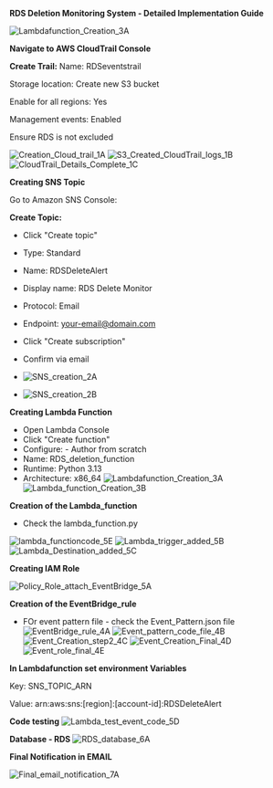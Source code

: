 **RDS Deletion Monitoring System - Detailed Implementation Guide**

![Lambdafunction_Creation_3A](https://github.com/user-attachments/assets/c3966dd1-a563-4ec6-afc9-9fc828a7a093)

**Navigate to AWS CloudTrail Console**

**Create Trail:**
Name: RDSeventstrail

Storage location: Create new S3 bucket

Enable for all regions: Yes

Management events: Enabled

Ensure RDS is not excluded

![Creation_Cloud_trail_1A](https://github.com/user-attachments/assets/f6edc8b1-327e-4b47-b127-cac343c6f99f)
![S3_Created_CloudTrail_logs_1B](https://github.com/user-attachments/assets/94928514-0876-47cc-8cc5-00ac8c8997cf)
![CloudTrail_Details_Complete_1C](https://github.com/user-attachments/assets/7c7c9795-fa9f-405c-b35f-7908b1cb22b0)


**Creating SNS Topic**

Go to Amazon SNS Console:

**Create Topic:**

- Click "Create topic"
- Type: Standard
- Name: RDSDeleteAlert
- Display name: RDS Delete Monitor

- Protocol: Email
- Endpoint: your-email@domain.com
- Click "Create subscription"
- Confirm via email
- ![SNS_creation_2A](https://github.com/user-attachments/assets/cd44dd74-0154-4300-9016-883e611d1832)
- ![SNS_creation_2B](https://github.com/user-attachments/assets/25fd5453-6e06-4d76-a734-a0fb4a95daea)

**Creating Lambda Function**

- Open Lambda Console
- Click "Create function"
- Configure:  - Author from scratch
- Name: RDS_deletion_function
- Runtime: Python 3.13
- Architecture: x86_64
![Lambdafunction_Creation_3A](https://github.com/user-attachments/assets/faca6f22-49a5-4cae-86d7-96457b2c7e3e)
![Lambda_function_Creation_3B](https://github.com/user-attachments/assets/c71a8c9e-ee7e-47c2-a2f3-0021f5a82c39)

**Creation of the Lambda_function** 
- Check the lambda_function.py

![lambda_functioncode_5E](https://github.com/user-attachments/assets/e066fcb5-8278-4105-a259-472083ce7b93)
![Lambda_trigger_added_5B](https://github.com/user-attachments/assets/6a51745b-b454-4d33-b971-cff404237596)
![Lambda_Destination_added_5C](https://github.com/user-attachments/assets/3de0d1b5-6631-49ad-8f58-0308fc1bc95b)

**Creating IAM Role**

![Policy_Role_attach_EventBridge_5A](https://github.com/user-attachments/assets/2d2eeec4-9bf7-4170-99fe-255788cd6f5b)

**Creation of the EventBridge_rule**

- FOr event pattern file - check the Event_Pattern.json file 
![EventBridge_rule_4A](https://github.com/user-attachments/assets/602d5796-4991-41ae-af42-8fde3875dd16)
![Event_pattern_code_file_4B](https://github.com/user-attachments/assets/028ea3bb-832d-4557-8d01-72bc90cc4b13)
![Event_Creation_step2_4C](https://github.com/user-attachments/assets/0556b4c8-fe80-46f5-9f5e-61918411b292)
![Event_Creation_Final_4D](https://github.com/user-attachments/assets/3c2561bd-f41a-48f4-b218-798ad642fc5d)
![Event_role_final_4E](https://github.com/user-attachments/assets/0f7ba1e4-9ea6-4837-bf14-e6db3846742e)

**In Lambdafunction set environment Variables**

Key: SNS_TOPIC_ARN

Value: arn:aws:sns:[region]:[account-id]:RDSDeleteAlert

**Code testing**
![Lambda_test_event_code_5D](https://github.com/user-attachments/assets/bd1a8306-0afb-47d7-8254-9513474e33dc)


**Database - RDS**
![RDS_database_6A](https://github.com/user-attachments/assets/79a88ef1-a9ec-4631-88e2-81fb44df9ea2)

**Final Notification in EMAIL**

![Final_email_notification_7A](https://github.com/user-attachments/assets/1dfb040a-0131-4f1e-80bc-2a68b4af97e0)
